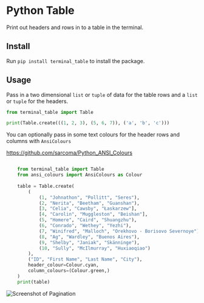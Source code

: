 

# Python Table

Print out headers and rows in to a table in the terminal.

## Install 

Run `pip install terminal_table` to install the package.

## Usage

Pass in a two dimensional `list` or `tuple` of data for the table rows and a `list` or `tuple` for the headers. 

```python
from terminal_table import Table

print(Table.create(((1, 2, 3), (5, 6, 7)), ('a', 'b', 'c')))
```

You can optionally pass in some text colours for the header rows and columns with `AnsiColours`

https://github.com/sarcoma/Python_ANSI_Colours

```python

    from terminal_table import Table
    from ansi_colours import AnsiColours as Colour
    
    table = Table.create(
        (
            (1, "Johnathon", "Pollitt", "Seres"),
            (2, "Nerita", "Beetham", "Guanshan"),
            [3, "Celia", "Cawsby", "Łaskarzew"],
            [4, "Carolin", "Muggleston", "Beishan"],
            (5, "Homere", "Caird", "Shuangzhu"),
            (6, "Conrado", "Wethey", "Yezhi"),
            (7, "Winifred", "Malloch", "Orekhovo - Borisovo Severnoye"),
            (8, "Ag", "Wardley", "Buenos Aires"),
            (9, "Shelby", "Janiak", "Skänninge"),
            (10, "Sully", "McIlmurray", "Huxiaoqiao")
        ),
        ("ID", "First Name", "Last Name", "City"),
        header_colour=Colour.cyan,
        column_colours=(Colour.green,)
    )
    print(table)
```

![Screenshot of Pagination](/../screenshot/screenshot/table.png?raw=true "Pagination Example")
